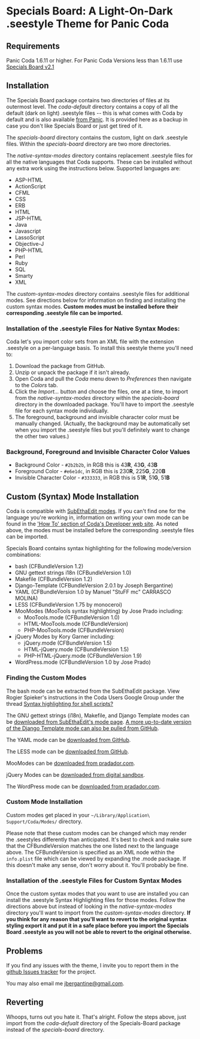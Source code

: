 Specials Board: A Light-On-Dark .seestyle Theme for Panic Coda
==============================================================

Requirements
------------

Panic Coda 1.6.11 or higher. For Panic Coda Versions less than 1.6.11 use [Specials Board v2.1](http://github.com/jbergantine/Specials-Board/downloads)

Installation
------------

The Specials Board package contains two directories of files at its outermost level. The _coda-default_ directory contains a copy of all the default (dark on light) .seestyle files -- this is what comes with Coda by default and is also available [from Panic](http://www.panic.com/coda/developer/#community). It is provided here as a backup in case you don't like Specials Board or just get tired of it.

The _specials-board_ directory contains the custom, light on dark .seestyle files. Within the _specials-board_ directory are two more directories. 

The _native-syntax-modes_ directory contains replacement .seestyle files for all the native languages that Coda supports. These can be installed without any extra work using the instructions below. Supported languages are:

* ASP-HTML
* ActionScript
* CFML
* CSS
* ERB
* HTML
* JSP-HTML
* Java
* Javascript
* LassoScript
* Objective-J
* PHP-HTML
* Perl
* Ruby
* SQL
* Smarty
* XML

The _custom-syntax-modes_ directory contains .seestyle files for additional modes. See directions below for information on finding and installing the custom syntax modes. **Custom modes must be installed before their corresponding .seestyle file can be imported.** 

### Installation of the .seestyle Files for Native Syntax Modes:

Coda let's you import color sets from an XML file with the extension .seestyle on a per-language basis. To install this seestyle theme you'll need to: 

1. Download the package from GitHub. 
2. Unzip or unpack the package if it isn't already. 
3. Open Coda and pull the _Coda_ menu down to _Preferences_ then navigate to the _Colors_ tab.
4. Click the _Import..._ button and choose the files, one at a time, to import from the _native-syntax-modes_ directory within the _specials-board_ directory in the downloaded package. You'll have to import the .seestyle file for each syntax mode individually.
5. The foreground, background and invisible character color must be manually changed. (Actually, the background may be automatically set when you import the .seestyle files but you'll definitely want to change the other two values.)

### Background, Foreground and Invisible Character Color Values

* Background Color - `#2b2b2b`, in RGB this is 43**R**, 43**G**, 43**B** 
* Foreground Color - `#e6e1dc`, in RGB this is 230**R**, 225**G**, 220**B**
* Invisible Character Color - `#333333`, in RGB this is 51**R**, 51**G**, 51**B**

Custom (Syntax) Mode Installation
---------------------------------

Coda is compatible with [SubEthaEdit modes](http://www.codingmonkeys.de/subethaedit/modes.html). If you can't find one for the language you're working in, information on writing your own mode can be found in the ['How To' section of Coda's Developer web site](http://www.panic.com/coda/developer/#howto). As noted above, the modes must be installed before the corresponding .seestyle files can be imported. 

Specials Board contains syntax highlighting for the following mode/version combinations:

* bash (CFBundleVersion 1.2)
* GNU gettext strings i18n (CFBundleVersion 1.0)
* Makefile (CFBundleVersion 1.2)
* Django-Template (CFBundleVersion 2.0.1 by Joseph Bergantine)
* YAML (CFBundleVersion 1.0 by Manuel "StuFF mc" CARRASCO MOLINA)
* LESS (CFBundleVersion 1.75 by monoceroi)
* MooModes (MooTools syntax highlighting) by Jose Prado including:
	* MooTools.mode (CFBundleVersion 1.0)
	* HTML-MooTools.mode (CFBundleVersion)
	* PHP-MooTools.mode (CFBundleVersion)
* jQuery Modes by Kory Garner including:
	* jQuery.mode (CFBundleVersion 1.5)
	* HTML-jQuery.mode (CFBundleVersion 1.5)
	* PHP-HTML-jQuery.mode (CFBundleVersion 1.9)
* WordPress.mode (CFBundleVersion 1.0 by Jose Prado)

### Finding the Custom Modes

The bash mode can be extracted from the SubEthaEdit package. View Rogier Spieker's instructions in the Coda Users Google Group under the thread [Syntax highlighting for shell scripts?](http://groups.google.com/group/coda-users/browse_thread/thread/22c3ff5eefce04ad/dfa3baebaa3afced?pli=1)

The GNU gettext strings (i18n), Makefile, and Django Template modes can be [downloaded from SubEthaEdit's mode page](http://www.codingmonkeys.de/subethaedit/modes.html). [A more up-to-date version of the Django Template mode can also be pulled from GitHub](http://github.com/jbergantine/Django-Template).

The YAML mode can be [downloaded from GitHub](http://github.com/stuffmc/YAML.mode).

The LESS mode can be [downloaded from GitHub](http://github.com/monoceroi/LESS.mode).

MooModes can be [downloaded from pradador.com](http://pradador.com/code/coda/moomode/).

jQuery Modes can be [downloaded from digital sandbox](http://digitalsandbox.net/index.php/project/category/jquery_syntax_mode).

The WordPress mode can be [downloaded from pradador.com](http://pradador.com/code/coda/wordpressmode/).

### Custom Mode Installation

Custom modes get placed in your `~/Library/Application\ Support/Coda/Modes/` directory.

Please note that these custom modes can be changed which may render the .seestyles differently than anticipated. It's best to check and make sure that the CFBundleVersion matches the one listed next to the language above. The CFBundleVersion is specified as an XML node within the `info.plist` file which can be viewed by expanding the .mode package. If this doesn't make any sense, don't worry about it. You'll probably be fine.

### Installation of the .seestyle Files for Custom Syntax Modes

Once the custom syntax modes that you want to use are installed you can install the .seestyle Syntax Highlighting files for those modes. Follow the directions above but instead of looking in the _native-syntax-modes_ directory you'll want to import from the _custom-syntax-modes_ directory. **If you think for any reason that you'll want to revert to the original syntax styling export it and put it in a safe place before you import the Specials Board .seestyle as you will not be able to revert to the original otherwise.**

Problems
--------

If you find any issues with the theme, I invite you to report them in the [github Issues tracker](http://github.com/jbergantine/Specials-Board/issues) for the project. 

You may also email me [jbergantine@gmail.com](mailto:jbergantine@gmail.com).

Reverting
---------

Whoops, turns out you hate it. That's alright. Follow the steps above, just import from the _coda-defualt_ directory of the Specials-Board package instead of the _specials-board_ directory.